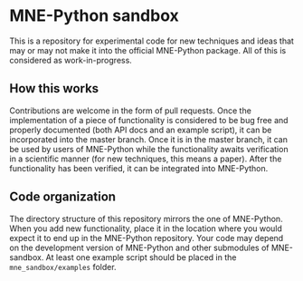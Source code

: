 # MNE-Python sandbox

This is a repository for experimental code for new techniques and ideas that may or may not make it into the official MNE-Python package. All of this is considered as work-in-progress.

## How this works
Contributions are welcome in the form of pull requests. Once the implementation of a piece of functionality is considered to be bug free and properly documented (both API docs and an example script), it can be incorporated into the master branch. Once it is in the master branch, it can be used by users of MNE-Python while the functionality awaits verification in a scientific manner (for new techniques, this means a paper). After the functionality has been verified, it can be integrated into MNE-Python.

## Code organization

The directory structure of this repository mirrors the one of MNE-Python. When you add new functionality, place it in the location where you would expect it to end up in the MNE-Python repository. Your code may depend on the development version of MNE-Python and other submodules of MNE-sandbox. At least one example script should be placed in the `mne_sandbox/examples` folder.
